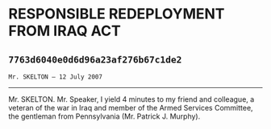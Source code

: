 # RESPONSIBLE REDEPLOYMENT FROM IRAQ ACT
## `7763d6040e0d6d96a23af276b67c1de2`
`Mr. SKELTON — 12 July 2007`

---


Mr. SKELTON. Mr. Speaker, I yield 4 minutes to my friend and 
colleague, a veteran of the war in Iraq and member of the Armed 
Services Committee, the gentleman from Pennsylvania (Mr. Patrick J. 
Murphy).